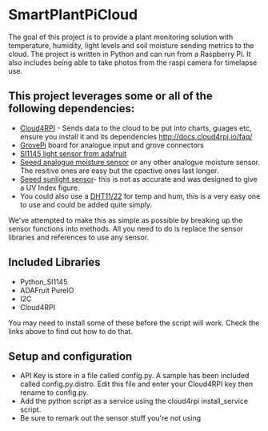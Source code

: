 # SmartPlantPiCloud
The goal of this project is to provide a plant monitoring solution with temperature, humidity, light levels and soil moisture sending metrics to the cloud. The project is written in Python and can run from a Raspberry Pi. It also includes being able to take photos from the raspi camera for timelapse use. 

## This project leverages some or all of the following dependencies: 
- [Cloud4RPI](http://docs.cloud4rpi.io/start/rpi/) - Sends data to the cloud to be put into charts, guages etc, ensure you install it and its dependencies http://docs.cloud4rpi.io/faq/
- [GrovePi](https://www.dexterindustries.com/GrovePi/get-started-with-the-grovepi/) board for analogue input and grove connectors 
- [SI1145 light sensor from adafruit](https://learn.adafruit.com/adafruit-si1145-breakout-board-uv-ir-visible-sensor/downloads) 
- [Seeed analogue moisture sensor](http://wiki.seeedstudio.com/Grove-Moisture_Sensor/) or any other analogue moisture sensor. The resitive ones are easy but the cpactive ones last longer.
- [Seeed sunlight sensor](http://wiki.seeedstudio.com/Grove-Sunlight_Sensor/)- this is not as accurate and was designed to give a UV Index figure.
- You could also use a [DHT11/22](http://wiki.seeedstudio.com/Grove-Temperature_and_Humidity_Sensor_Pro/) for temp and hum, this is a very easy one to use and could be added quite simply. 

We've attempted to make this as simple as possible by breaking up the sensor functions into methods. All you need to do is replace the sensor libraries and references to use any sensor. 

## Included Libraries
- Python_SI1145
- ADAFruit PureIO
- I2C
- Cloud4RPI

You may need to install some of these before the script will work. Check the links above to find out how to do that.

## Setup and configuration
- API Key is store in a file called config.py. A sample has been included called config.py.distro. Edit this file and enter your Cloud4RPI key then rename to config.py. 
- Add the python script as a service using the cloud4rpi install_service script. 
- Be sure to remark out the sensor stuff you're not using
